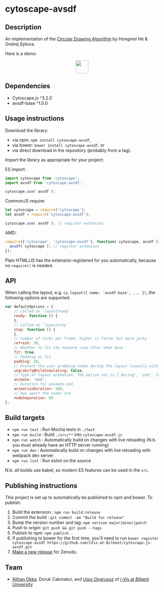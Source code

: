 cytoscape-avsdf
================================================================================

## Description

An implementation of the [Circular Drawing Algorithm](https://www.researchgate.net/publication/229019459_New_circular_drawing_algorithms) by Hongmei He & Ondrej Sýkora.

Here is a demo:
<p align="center">
<a href="https://raw.githack.com/iVis-at-Bilkent/cytoscape.js-avsdf/unstable/demo.html"><img src="https://www.cs.bilkent.edu.tr/~ivis/images/demo1.png" height=42px></a>
</p>

## Dependencies

 * Cytoscape.js ^3.2.0
 * avsdf-base ^1.0.0

## Usage instructions

Download the library:
 * via npm: `npm install cytoscape-avsdf`,
 * via bower: `bower install cytoscape-avsdf`, or
 * via direct download in the repository (probably from a tag).

Import the library as appropriate for your project:

ES import:

```js
import cytoscape from 'cytoscape';
import avsdf from 'cytoscape-avsdf';

cytoscape.use( avsdf );
```

CommonJS require:

```js
let cytoscape = require('cytoscape');
let avsdf = require('cytoscape-avsdf');

cytoscape.use( avsdf ); // register extension
```

AMD:

```js
require(['cytoscape', 'cytoscape-avsdf'], function( cytoscape, avsdf ){
  avsdf( cytoscape ); // register extension
});
```

Plain HTML/JS has the extension registered for you automatically, because no `require()` is needed.


## API

When calling the layout, e.g. `cy.layout({ name: 'avsdf-base', ... })`, the following options are supported:

```js
var defaultOptions = {
    // Called on `layoutready`
    ready: function () {
    },
    // Called on `layoutstop`
    stop: function () {
    },
    // number of ticks per frame; higher is faster but more jerky
    refresh: 30,
    // Whether to fit the network view after when done
    fit: true,
    // Padding on fit
    padding: 10,
    // Prevent the user grabbing nodes during the layout (usually with animate:true)
    ungrabifyWhileSimulating: false,
    // Type of layout animation. The option set is {'during', 'end', false}
    animate: 'end',
    // Duration for animate:end
    animationDuration: 500,   
    // How apart the nodes are
    nodeSeparation: 60
};
```

## Build targets

* `npm run test` : Run Mocha tests in `./test`
* `npm run build` : Build `./src/**` into `cytoscape-avsdf.js`
* `npm run watch` : Automatically build on changes with live reloading (N.b. you must already have an HTTP server running)
* `npm run dev` : Automatically build on changes with live reloading with webpack dev server
* `npm run lint` : Run eslint on the source

N.b. all builds use babel, so modern ES features can be used in the `src`.


## Publishing instructions

This project is set up to automatically be published to npm and bower.  To publish:

1. Build the extension : `npm run build:release`
1. Commit the build : `git commit -am "Build for release"`
1. Bump the version number and tag: `npm version major|minor|patch`
1. Push to origin: `git push && git push --tags`
1. Publish to npm: `npm publish .`
1. If publishing to bower for the first time, you'll need to run `bower register cytoscape-avsdf https://github.com/iVis-at-Bilkent/cytoscape.js-avsdf.git`
1. [Make a new release](https://github.com/iVis-at-Bilkent/cytoscape.js-avsdf/releases/new) for Zenodo.

## Team

  * [Alihan Okka](https://github.com/alihanokka), Doruk Cakmakci, and [Ugur Dogrusoz](https://github.com/ugurdogrusoz) of [i-Vis at Bilkent University](http://www.cs.bilkent.edu.tr/~ivis)
